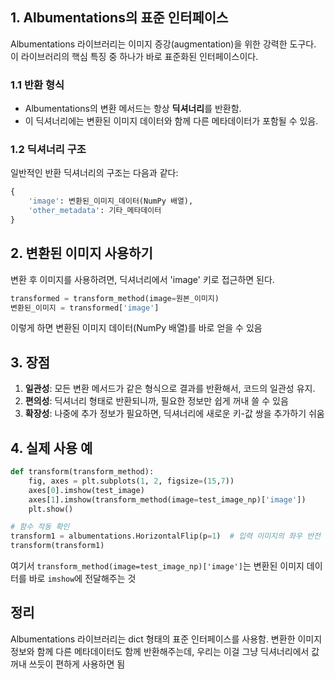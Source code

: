 ## 1. Albumentations의 표준 인터페이스

Albumentations 라이브러리는 이미지 증강(augmentation)을 위한 강력한 도구다. 이 라이브러리의 핵심 특징 중 하나가 바로 표준화된 인터페이스이다.

### 1.1 반환 형식

- Albumentations의 변환 메서드는 항상 **딕셔너리**를 반환함.
- 이 딕셔너리에는 변환된 이미지 데이터와 함께 다른 메타데이터가 포함될 수 있음.

### 1.2 딕셔너리 구조

일반적인 반환 딕셔너리의 구조는 다음과 같다:

```python
{
    'image': 변환된_이미지_데이터(NumPy 배열),
    'other_metadata': 기타_메타데이터
}
```

## 2. 변환된 이미지 사용하기

변환 후 이미지를 사용하려면, 딕셔너리에서 'image' 키로 접근하면 된다.

```python
transformed = transform_method(image=원본_이미지)
변환된_이미지 = transformed['image']
```

이렇게 하면 변환된 이미지 데이터(NumPy 배열)를 바로 얻을 수 있음

## 3. 장점

1. **일관성**: 모든 변환 메서드가 같은 형식으로 결과를 반환해서, 코드의 일관성 유지.
2. **편의성**: 딕셔너리 형태로 반환되니까, 필요한 정보만 쉽게 꺼내 쓸 수 있음
3. **확장성**: 나중에 추가 정보가 필요하면, 딕셔너리에 새로운 키-값 쌍을 추가하기 쉬움

## 4. 실제 사용 예

```python
def transform(transform_method):
    fig, axes = plt.subplots(1, 2, figsize=(15,7))
    axes[0].imshow(test_image)
    axes[1].imshow(transform_method(image=test_image_np)['image'])
    plt.show()

# 함수 작동 확인
transform1 = albumentations.HorizontalFlip(p=1)  # 입력 이미지의 좌우 반전
transform(transform1)
```

여기서 `transform_method(image=test_image_np)['image']`는 변환된 이미지 데이터를 바로 `imshow`에 전달해주는 것
## 정리

Albumentations 라이브러리는 dict 형태의 표준 인터페이스를 사용함. 변환한 이미지 정보와 함께 다른 메타데이터도 함께 반환해주는데, 우리는 이걸 그냥 딕셔너리에서 값 꺼내 쓰듯이 편하게 사용하면 됨